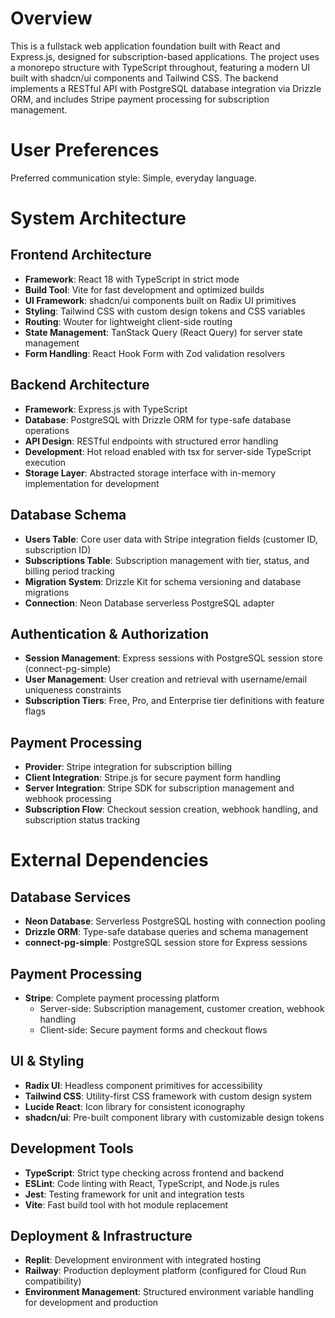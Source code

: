 # Overview

This is a fullstack web application foundation built with React and Express.js, designed for subscription-based applications. The project uses a monorepo structure with TypeScript throughout, featuring a modern UI built with shadcn/ui components and Tailwind CSS. The backend implements a RESTful API with PostgreSQL database integration via Drizzle ORM, and includes Stripe payment processing for subscription management.

# User Preferences

Preferred communication style: Simple, everyday language.

# System Architecture

## Frontend Architecture

- **Framework**: React 18 with TypeScript in strict mode
- **Build Tool**: Vite for fast development and optimized builds
- **UI Framework**: shadcn/ui components built on Radix UI primitives
- **Styling**: Tailwind CSS with custom design tokens and CSS variables
- **Routing**: Wouter for lightweight client-side routing
- **State Management**: TanStack Query (React Query) for server state management
- **Form Handling**: React Hook Form with Zod validation resolvers

## Backend Architecture

- **Framework**: Express.js with TypeScript
- **Database**: PostgreSQL with Drizzle ORM for type-safe database operations
- **API Design**: RESTful endpoints with structured error handling
- **Development**: Hot reload enabled with tsx for server-side TypeScript execution
- **Storage Layer**: Abstracted storage interface with in-memory implementation for development

## Database Schema

- **Users Table**: Core user data with Stripe integration fields (customer ID, subscription ID)
- **Subscriptions Table**: Subscription management with tier, status, and billing period tracking
- **Migration System**: Drizzle Kit for schema versioning and database migrations
- **Connection**: Neon Database serverless PostgreSQL adapter

## Authentication & Authorization

- **Session Management**: Express sessions with PostgreSQL session store (connect-pg-simple)
- **User Management**: User creation and retrieval with username/email uniqueness constraints
- **Subscription Tiers**: Free, Pro, and Enterprise tier definitions with feature flags

## Payment Processing

- **Provider**: Stripe integration for subscription billing
- **Client Integration**: Stripe.js for secure payment form handling
- **Server Integration**: Stripe SDK for subscription management and webhook processing
- **Subscription Flow**: Checkout session creation, webhook handling, and subscription status tracking

# External Dependencies

## Database Services

- **Neon Database**: Serverless PostgreSQL hosting with connection pooling
- **Drizzle ORM**: Type-safe database queries and schema management
- **connect-pg-simple**: PostgreSQL session store for Express sessions

## Payment Processing

- **Stripe**: Complete payment processing platform
  - Server-side: Subscription management, customer creation, webhook handling
  - Client-side: Secure payment forms and checkout flows

## UI & Styling

- **Radix UI**: Headless component primitives for accessibility
- **Tailwind CSS**: Utility-first CSS framework with custom design system
- **Lucide React**: Icon library for consistent iconography
- **shadcn/ui**: Pre-built component library with customizable design tokens

## Development Tools

- **TypeScript**: Strict type checking across frontend and backend
- **ESLint**: Code linting with React, TypeScript, and Node.js rules
- **Jest**: Testing framework for unit and integration tests
- **Vite**: Fast build tool with hot module replacement

## Deployment & Infrastructure

- **Replit**: Development environment with integrated hosting
- **Railway**: Production deployment platform (configured for Cloud Run compatibility)
- **Environment Management**: Structured environment variable handling for development and production
